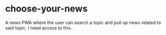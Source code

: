 # choose-your-news
A news PWA where the user can search a topic and pull up news related to said topic.
I need access to this.
